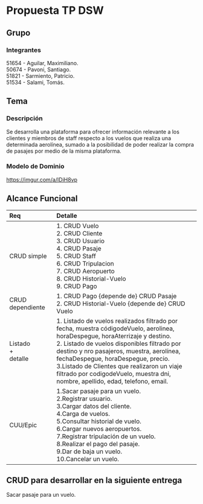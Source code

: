 # Propuesta TP DSW

## Grupo
### Integrantes
51654 - Aguilar, Maximiliano.<br>
50674 - Pavoni, Santiago.<br>
51821 - Sarmiento, Patricio.<br>
51534 - Salami, Tomás.

## Tema
### Descripción
Se desarrolla una plataforma para ofrecer información relevante a los clientes y miembros de staff respecto a los vuelos que realiza una determinada aerolínea, sumado a la posibilidad de poder realizar la compra de pasajes por medio de la misma plataforma.

### Modelo de Dominio
https://imgur.com/a/IDiH8vp

## Alcance Funcional 

|Req|Detalle|
|:-|:-|
|CRUD simple|1. CRUD Vuelo<br>2. CRUD Cliente<br>3. CRUD Usuario<br>4. CRUD Pasaje<br>5. CRUD Staff<br>6. CRUD Tripulacion<br>7. CRUD Aeropuerto<br>8. CRUD Historial-Vuelo<br>9. CRUD Pago|
|CRUD dependiente|1. CRUD Pago {depende de} CRUD Pasaje<br> 2. CRUD Historial-Vuelo {depende de} CRUD Vuelo|
|Listado<br>+<br>detalle| 1. Listado de vuelos realizados filtrado por fecha, muestra códigodeVuelo, aerolinea, horaDespegue, horaAterrizaje y destino.<br> 2. Listado de vuelos disponibles filtrado por destino y nro pasajeros, muestra, aerolínea, fechaDespegue, horaDespegue,  precio. <br> 3.Listado de Clientes que realizaron un viaje filtrado por codigodeVuelo, muestra dni, nombre, apellido, edad, telefono, email.|
|CUU/Epic|1.Sacar pasaje para un vuelo.<br>2.Registrar usuario.<br>3.Cargar datos del cliente. <br>4.Carga de vuelos.<br>5.Consultar historial de vuelo.<br>6.Cargar nuevos aeropuertos.<br>7.Registrar tripulación de un vuelo.<br>8.Realizar el pago del pasaje.<br>9.Dar de baja un vuelo.<br>10.Cancelar un vuelo.|

## CRUD para desarrollar en la siguiente entrega

Sacar pasaje para un vuelo.

